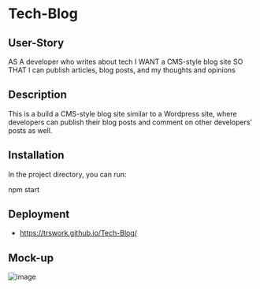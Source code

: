# Tech-Blog

## User-Story
AS A developer who writes about tech
I WANT a CMS-style blog site
SO THAT I can publish articles, blog posts, and my thoughts and opinions

## Description
This is a build a CMS-style blog site similar to a Wordpress site, where developers can publish their blog posts and comment on other developers’ posts as well. 

## Installation
In the project directory, you can run:

npm start

## Deployment
- https://trswork.github.io/Tech-Blog/

## Mock-up
![image](https://user-images.githubusercontent.com/87744214/148711341-639d0209-5e09-454c-859a-e9a2880e01c9.png)

